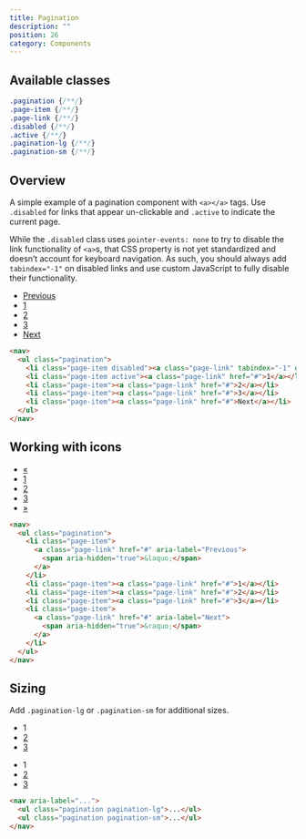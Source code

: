 ```yaml
---
title: Pagination
description: ""
position: 26
category: Components
---
```


## Available classes

```css
.pagination {/**/}
.page-item {/**/}
.page-link {/**/}
.disabled {/**/}
.active {/**/}
.pagination-lg {/**/}
.pagination-sm {/**/}
```

## Overview

A simple example of a pagination component with `<a></a>` tags. Use `.disabled` for links that appear un-clickable and `.active` to indicate the current page.

While the `.disabled` class uses `pointer-events: none` to try to disable the link functionality of `<a>`s, that CSS property is not yet standardized and doesn’t account for keyboard navigation. As such, you should always add `tabindex="-1"` on disabled links and use custom JavaScript to fully disable their functionality.

<div class="bd-example">
  <nav aria-label="Page navigation example">
    <ul class="pagination">
      <li class="page-item disabled"><a class="page-link" tabindex="-1" href="#" onclick="return false">Previous</a></li>
      <li class="page-item active"><a class="page-link" href="#" onclick="return false">1</a></li>
      <li class="page-item"><a class="page-link" href="#" onclick="return false">2</a></li>
      <li class="page-item"><a class="page-link" href="#" onclick="return false">3</a></li>
      <li class="page-item"><a class="page-link" href="#" onclick="return false">Next</a></li>
    </ul>
  </nav>
</div>

```html
<nav>
  <ul class="pagination">
    <li class="page-item disabled"><a class="page-link" tabindex="-1" onclick="return false" href="#">Previous</a></li>
    <li class="page-item active"><a class="page-link" href="#">1</a></li>
    <li class="page-item"><a class="page-link" href="#">2</a></li>
    <li class="page-item"><a class="page-link" href="#">3</a></li>
    <li class="page-item"><a class="page-link" href="#">Next</a></li>
  </ul>
</nav>
```

## Working with icons

<div class="bd-example">
  <nav aria-label="Page navigation example">
    <ul class="pagination">
      <li class="page-item">
        <a class="page-link" href="#" onclick="return false" aria-label="Previous">
          <span aria-hidden="true">&laquo;</span>
        </a>
      </li>
      <li class="page-item"><a class="page-link" href="#" onclick="return false">1</a></li>
      <li class="page-item"><a class="page-link" href="#" onclick="return false">2</a></li>
      <li class="page-item"><a class="page-link" href="#" onclick="return false">3</a></li>
      <li class="page-item">
        <a class="page-link" href="#" onclick="return false" aria-label="Next">
          <span aria-hidden="true">&raquo;</span>
        </a>
      </li>
    </ul>
  </nav>
</div>

```html
<nav>
  <ul class="pagination">
    <li class="page-item">
      <a class="page-link" href="#" aria-label="Previous">
        <span aria-hidden="true">&laquo;</span>
      </a>
    </li>
    <li class="page-item"><a class="page-link" href="#">1</a></li>
    <li class="page-item"><a class="page-link" href="#">2</a></li>
    <li class="page-item"><a class="page-link" href="#">3</a></li>
    <li class="page-item">
      <a class="page-link" href="#" aria-label="Next">
        <span aria-hidden="true">&raquo;</span>
      </a>
    </li>
  </ul>
</nav>
```

## Sizing

Add `.pagination-lg` or `.pagination-sm` for additional sizes.

<div class="bd-example">
  <nav class="mb-2" aria-label="...">
    <ul class="pagination pagination-lg">
      <li class="page-item active" aria-current="page">
        <span class="page-link">1</span>
      </li>
      <li class="page-item"><a class="page-link" href="#" onclick="return false">2</a></li>
      <li class="page-item"><a class="page-link" href="#" onclick="return false">3</a></li>
    </ul>
  </nav>
  <nav aria-label="...">
    <ul class="pagination pagination-sm">
      <li class="page-item active" aria-current="page">
        <span class="page-link">1</span>
      </li>
      <li class="page-item"><a class="page-link" href="#" onclick="return false">2</a></li>
      <li class="page-item"><a class="page-link" href="#" onclick="return false">3</a></li>
    </ul>
  </nav>
</div>

```html
<nav aria-label="...">
  <ul class="pagination pagination-lg">...</ul>
  <ul class="pagination pagination-sm">...</ul>
</nav>
```
